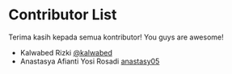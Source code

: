 # Contributor List
Terima kasih kepada semua kontributor! You guys are awesome! <ph-heart/>

<!-- Format: [NAMA] [@USERNAME GITHUB](LINK GITHUB PROFILE) -->

- Kalwabed Rizki [@kalwabed](https://github.com/kalwabed)
- Anastasya Afianti Yosi Rosadi [anastasy05](https://github.com/anastasy05)
